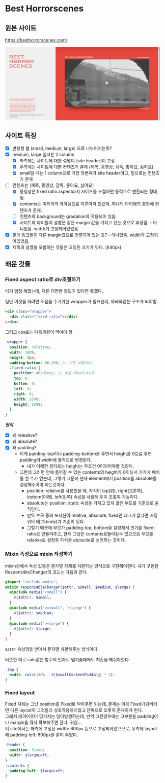 # Best Horrorscenes

## 원본 사이트

https://besthorrorscenes.com/

![](images/2021-01-03-10-09-05.png)

## 사이트 특징

- [x] 반응형 웹 (small, medium, large) 으로 나누어지는듯?
- [x] medium, large 일때는 2 column
  - [x] 좌측에는 사이트에 대한 설명이 (site header)이 고정
  - [x] 우측에는 사이트에 대한 컨텐츠가 존재 (제목, 동영상, 감독, 좋아요, 싫어요)
  - [x] small일 때는 1 column으로 가장 첫번째가 site header이고, 밑으로는 컨텐츠가 존재
- [ ] 컨텐츠는 (제목, 동영상, 감독, 좋아요, 싫어요)
  - [x] 동영상은 fixed ratio aspect라서 사이즈를 조절하면 동적으로 변환되는 형태임.
  - [x] contents는 여러개의 아이템으로 이루어져 있으며, 하나의 아이템의 중앙에 컨텐츠가 존재.
  - [ ] 컨텐츠의 background는 gradation이 적용되어 있음.
  - [x] 사이트의 타이틀과 설명은 같은 margin 값을 가지고 있는 것으로 추정됨. - 아니었음. width가 고정되어있었음.
- [x] 밑에 링크들은 다른 margin값으로 정렬되어 있는 듯? - 아니었음. width가 고정되어있었음.
- [x] 제목과 설명을 포함하는 것들은 고정된 크기가 잇다. (640px)

## 배운 것들

### Fixed aspect ratio로 div조절하기

이거 엄청 해맸는데, 다른 더편한 왕도가 있다면 좋겠다..

일단 이짓을 하려면 도움을 주기위한 wrapper가 필요한데, 아래와같은 구조가 되야함.

```html
<div class="wrapper">
  <div class="fixed-ratio"></div>
</div>
```

그리고 css로는 다음과같이 먹여야 함.

```scss
.wrapper {
  position: relative;
  width: 100%;
  height: 0px;
  padding-bottom: 56.25%; // 이건 비율이다.
  .fixed-ratio {
    position: absolute; // 이걸 absolute로
    top: 0;
    bottom: 0;
    left: 0;
    right: 0;
    width: 100%;
    height: 100%;
  }
}
```

**_원리_**

- [x] 왜 releative?
- [x] 왜 absolute?
- [x] 왜 padding?
  - 이게 padding-top이나 padding-bottom을 주면서 height를 0으로 주면 padding이 width에 동적으로 변경된다.
    - 내가 이해한 원리로는 height는 무조건 0이되어야할 것같다.
  - 그런데 그러면 안에 들어갈 수 있는 contents의 height가 0이되서 거기에 배치를 할 수가 없는데, 그렇기 때문에 현재 element에서 position을 absolute를 설정해주어야 하는것이다.
    - position: relative를 사용했을 때, 자식이 top(위), right(오른쪽), bottom(아래), left(왼쪽) 속성을 사용해 위치 조절이 가능하다.
    - absolute는 position: static 속성을 가지고 있지 않은 부모를 기준으로 움직인다.
    - 만약 부모 중에 포지션이 relative, absolute, fixed인 태그가 없다면 가장 위의 태그(body)가 기준이 된다.
    - 그렇기 때문에 부모가 padding-top, bottom을 설정해서 크기를 fixed-ratio로 만들어주고, 현재 그냥은 contents로들어갈수 없으므로 부모를 relative로 설정후 자식을 abosulte로 설정하는 것이다.

### Mixin 속성으로 mixin 작성하기

mixin상에서 속성 값등은 문자열 자체를 치환하는 방식으로 구현해야한다. 내가 구현한 ResponsibleChanger의 코드는 다음과 같다.

```scss
@import "include-media";
@mixin responsableChanger($attr, $small, $medium, $large) {
  @include media("<small") {
    #{$attr}: $small;
  }
  @include media(">=small", "<large") {
    #{$attr}: $medium;
  }
  @include media(">=large") {
    #{$attr}: $large;
  }
}
```

`$attr` 속성명을 받아서 문자열 치환해주는 방식이다.

비슷한 예로 calc같은 함수의 인자로 넘겨줄때에도 치환을 해줘야한다.

```scss
.tmp {
  width: calc(100% - #{$smallContentPadding} * 2);
}
```

### Fixed layout

Fixed 자체는 그냥 position을 Fixed로 박아주면 되는데, 문제는 이게 Fixed가되버리면 다른 layout이 그것들과 상호작용하지않고 단독으로 오롯이 존재하게 된다.  
그래서 레이아웃이 망가지는 일이발생하는데, 만약 그런경우에는 그부분을 padding이나 margin을 줘서 확보해주면 된다. 귀찮...  
이 site에서는 좌측에 고정된 width: 600px 등으로 고정되어있으므로, 우측에 layout에 padding-left: 600px을 같이 주었다.

```scss
.header {
  position: fixed;
  width: $largeLeft;
}
.contents {
  padding-left: $largeLeft;
}
```
